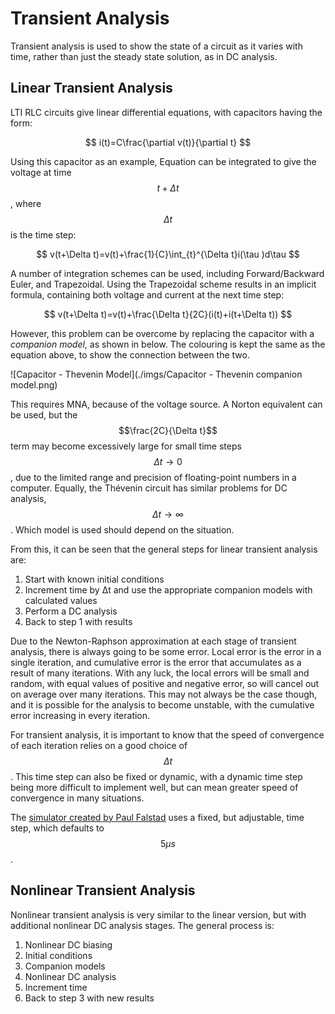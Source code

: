 # Transient Analysis

Transient analysis is used to show the state of a circuit as it varies with time, rather than just the steady state solution, as in DC analysis.

## Linear Transient Analysis

LTI RLC circuits give linear differential equations, with capacitors having the form:

$$
i(t)=C\frac{\partial v(t)}{\partial t}
$$ 

Using this capacitor as an example, Equation  can be integrated to give the voltage at time $$t+\Delta t$$, where $$\Delta t$$ is the time step:

$$
v(t+\Delta t)=v(t)+\frac{1}{C}\int_{t}^{\Delta t}i(\tau )d\tau
$$

A number of integration schemes can be used, including Forward/Backward Euler, and Trapezoidal. Using the Trapezoidal scheme results in an implicit formula, containing both voltage and current at the next time step:

$$
v(t+\Delta t)=v(t)+\frac{\Delta t}{2C}(i(t)+i(t+\Delta t))
$$

However, this problem can be overcome by replacing the capacitor with a *companion model*, as shown in below. The colouring is kept the same as the equation above, to show the connection between the two.

![Capacitor - Thevenin Model](./imgs/Capacitor - Thevenin companion model.png)

This requires MNA, because of the voltage source. A Norton equivalent can be used, but the $$\frac{2C}{\Delta t}$$ term may become excessively large for small time steps $$\Delta t\rightarrow 0$$, due to the limited range and precision of floating-point numbers in a computer. Equally, the Thévenin circuit has similar problems for DC analysis, $$\Delta t\rightarrow \infty$$.  Which model is used should depend on the situation.

From this, it can be seen that the general steps for linear transient analysis are:

1. Start with known initial conditions
2. Increment time by Δt and use the appropriate companion models with calculated values
3. Perform a DC analysis
4. Back to step 1 with results

Due to the Newton-Raphson approximation at each stage of transient analysis, there is always going to be some error. Local error is the error in a single iteration, and cumulative error is the error that accumulates as a result of many iterations. With any luck, the local errors will be small and random, with equal values of positive and negative error, so will cancel out on average over many iterations. This may not always be the case though, and it is possible for the analysis to become unstable, with the cumulative error increasing in every iteration.

For transient analysis, it is important to know that the speed of convergence of each iteration relies on a good choice of $$\Delta t$$. This time step can also be fixed or dynamic, with a dynamic time step being more difficult to implement well, but can mean greater speed of convergence in many situations.

The [simulator created by Paul Falstad](http://www.falstad.com/circuit/) uses a fixed, but adjustable, time step, which defaults to $$5\mu s$$.

## Nonlinear Transient Analysis

Nonlinear transient analysis is very similar to the linear version, but with additional nonlinear DC analysis stages. The general process is:

1. Nonlinear DC biasing
2. Initial conditions
3. Companion models
4. Nonlinear DC analysis
5. Increment time
6. Back to step 3 with new results